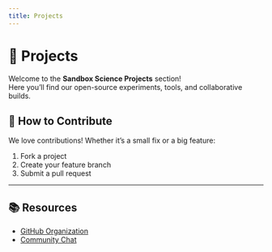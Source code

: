 ```yaml
---
title: Projects
---
```


# 🚀 Projects

Welcome to the **Sandbox Science Projects** section!  
Here you’ll find our open-source experiments, tools, and collaborative builds.

## 🤝 How to Contribute
We love contributions! Whether it’s a small fix or a big feature:
1. Fork a project 
2. Create your feature branch
3. Submit a pull request

---

## 📚 Resources
- [GitHub Organization](https://github.com/sandbox-science)
- [Community Chat](https://matrix.to/#/#sandboxscience:matrix.org)

